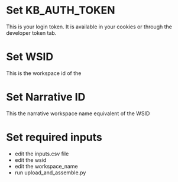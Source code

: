 # Set KB_AUTH_TOKEN
This is your login token. It is available in your cookies or 
through the developer token tab.

# Set WSID
This is the workspace id of the 

# Set Narrative ID
This the narrative workspace name equivalent of the WSID

# Set required inputs
* edit the inputs.csv file
* edit the wsid
* edit the workspace_name
* run upload_and_assemble.py
